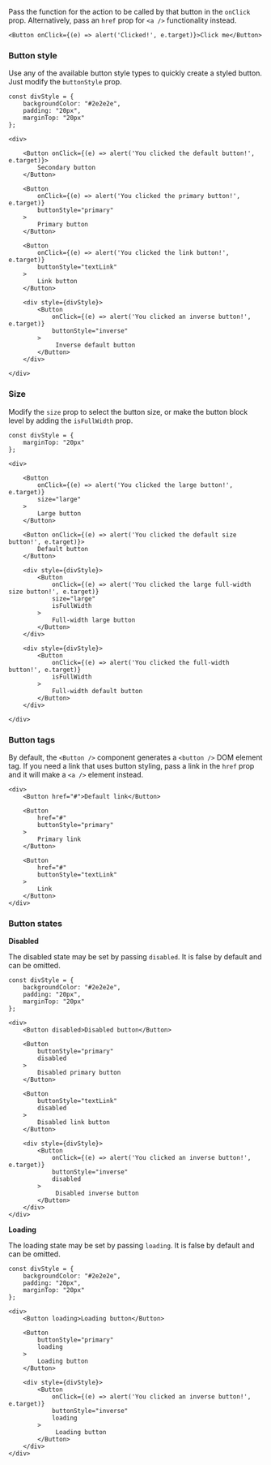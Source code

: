 Pass the function for the action to be called by that button in the `onClick` prop. Alternatively, pass an `href` prop for `<a />` functionality instead.

```JS
<Button onClick={(e) => alert('Clicked!', e.target)}>Click me</Button>
```

### Button style

Use any of the available button style types to quickly create a styled button. Just modify the `buttonStyle` prop.

	const divStyle = {
		backgroundColor: "#2e2e2e",
		padding: "20px",
		marginTop: "20px"
	};

	<div>

		<Button onClick={(e) => alert('You clicked the default button!', e.target)}>
			Secondary button
		</Button>

		<Button
			onClick={(e) => alert('You clicked the primary button!', e.target)}
			buttonStyle="primary"
		>
			Primary button
		</Button>

		<Button
			onClick={(e) => alert('You clicked the link button!', e.target)}
			buttonStyle="textLink"
		>
			Link button
		</Button>

		<div style={divStyle}>
			<Button
				onClick={(e) => alert('You clicked an inverse button!', e.target)}
				buttonStyle="inverse"
			>
				 Inverse default button
			</Button>
		</div>

	</div>


### Size

Modify the `size` prop to select the button size, or make the button block level by adding the `isFullWidth` prop.

	const divStyle = {
		marginTop: "20px"
	};

	<div>

		<Button
			onClick={(e) => alert('You clicked the large button!', e.target)}
			size="large"
		>
			Large button
		</Button>

		<Button onClick={(e) => alert('You clicked the default size button!', e.target)}>
			Default button
		</Button>

		<div style={divStyle}>
			<Button
				onClick={(e) => alert('You clicked the large full-width size button!', e.target)}
				size="large"
				isFullWidth
			>
				Full-width large button
			</Button>
		</div>

		<div style={divStyle}>
			<Button
				onClick={(e) => alert('You clicked the full-width button!', e.target)}
				isFullWidth
			>
				Full-width default button
			</Button>
		</div>

	</div>


### Button tags

By default, the `<Button />` component generates a `<button />` DOM element tag. If you need a link that uses button styling, pass a link in the `href` prop and it will make a `<a />` element instead.

	<div>
		<Button href="#">Default link</Button>
		
		<Button 
			href="#"
			buttonStyle="primary"
		>
			Primary link
		</Button>

		<Button 
			href="#"
			buttonStyle="textLink"
		>
			Link
		</Button>
	</div>


### Button states

**Disabled**

The disabled state may be set by passing `disabled`. It is false by default and can be omitted.

	const divStyle = {
		backgroundColor: "#2e2e2e",
		padding: "20px",
		marginTop: "20px"
	};

	<div>
		<Button disabled>Disabled button</Button>
		
		<Button 
			buttonStyle="primary"
			disabled
		>
			Disabled primary button
		</Button>

		<Button
			buttonStyle="textLink"
			disabled
		>
			Disabled link button
		</Button>

		<div style={divStyle}>
			<Button
				onClick={(e) => alert('You clicked an inverse button!', e.target)}
				buttonStyle="inverse"
				disabled
			>
				 Disabled inverse button
			</Button>
		</div>
	</div>

**Loading**

The loading state may be set by passing `loading`. It is false by default and can be omitted.

	const divStyle = {
		backgroundColor: "#2e2e2e",
		padding: "20px",
		marginTop: "20px"
	};

	<div>
		<Button loading>Loading button</Button>
		
		<Button 
			buttonStyle="primary"
			loading
		>
			Loading button
		</Button>

		<div style={divStyle}>
			<Button
				onClick={(e) => alert('You clicked an inverse button!', e.target)}
				buttonStyle="inverse"
				loading
			>
				 Loading button
			</Button>
		</div>
	</div>